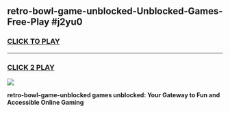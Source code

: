 
## retro-bowl-game-unblocked-Unblocked-Games-Free-Play #j2yu0
<h3>
<a href="https://us.freeplayer.one?title=retro-bowl-game-unblocked&ref=9M">CLICK TO PLAY</a></h3>
<hr>

<h3>
<a href="https://us.freeplayer.one?title=retro-bowl-game-unblocked&ref=9M">CLICK 2 PLAY</a>
  
</h3>

<a href="https://us.freeplayer.one?title=retro-bowl-game-unblocked&ref=9M"><img src="https://clearcache.store/games.png"></a>


**retro-bowl-game-unblocked games unblocked: Your Gateway to Fun and Accessible Online Gaming**
